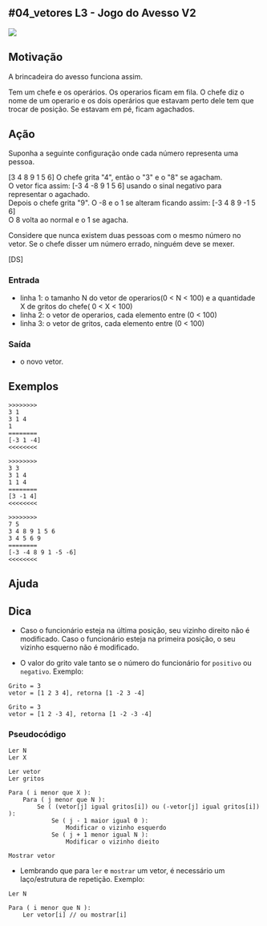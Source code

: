 ## #04_vetores L3 - Jogo do Avesso V2


![](__capa.jpg)

## Motivação

A brincadeira do avesso funciona assim.

Tem um chefe e os operários. Os operarios ficam em fila. O chefe diz o nome de um operario e os dois operários que estavam perto dele tem que trocar de posição. Se estavam em pé, ficam agachados.

## Ação

Suponha a seguinte configuração onde cada número representa uma pessoa.

\[3 4 8 9 1 5 6\] O chefe grita "4", então o "3" e o "8" se agacham.  
O vetor fica assim: \[-3 4 -8 9 1 5 6\] usando o sinal negativo para representar o agachado.  
Depois o chefe grita "9". O -8 e o 1 se alteram ficando assim: \[-3 4 8 9 -1 5 6\]  
O 8 volta ao normal e o 1 se agacha.

Considere que nunca existem duas pessoas com o mesmo número no vetor. Se o chefe disser um número errado, ninguém deve se mexer.

\[DS\]

### Entrada

*   linha 1: o tamanho N do vetor de operarios(0 < N < 100) e a quantidade X de gritos do chefe( 0 < X < 100)
*   linha 2: o vetor de operarios, cada elemento entre (0 < 100)
*   linha 3: o vetor de gritos, cada elemento entre (0 < 100)

### Saída
- o novo vetor.

## Exemplos

```
>>>>>>>>
3 1
3 1 4
1
========
[-3 1 -4]
<<<<<<<<

>>>>>>>>
3 3
3 1 4
1 1 4
========
[3 -1 4]
<<<<<<<<

>>>>>>>>
7 5
3 4 8 9 1 5 6
3 4 5 6 9
========
[-3 -4 8 9 1 -5 -6]
<<<<<<<<
```

## Ajuda


## Dica

- Caso o funcionário esteja na última posição, seu vizinho direito não é modificado. Caso o funcionário esteja na primeira posição, o seu vizinho esquerno não é modificado.

- O valor do grito vale tanto se o número do funcionário for `positivo` ou `negativo`. Exemplo:
```
Grito = 3
vetor = [1 2 3 4], retorna [1 -2 3 -4] 
```            
```
Grito = 3
vetor = [1 2 -3 4], retorna [1 -2 -3 -4] 
```

### Pseudocódigo
```
Ler N
Ler X

Ler vetor
Ler gritos

Para ( i menor que X ):
    Para ( j menor que N ):
        Se ( (vetor[j] igual gritos[i]) ou (-vetor[j] igual gritos[i]) ):
            Se ( j - 1 maior igual 0 ):
                Modificar o vizinho esquerdo
            Se ( j + 1 menor igual N ):
                Modificar o vizinho dieito

Mostrar vetor
```

- Lembrando que para `ler` e `mostrar` um vetor, é necessário um laço/estrutura de repetição. Exemplo:
```
Ler N

Para ( i menor que N ):                     
    Ler vetor[i] // ou mostrar[i]
```